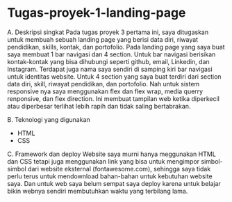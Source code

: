 # Tugas-proyek-1-landing-page
A. Deskripsi singkat
  Pada tugas proyek 3 pertama ini, saya ditugaskan untuk membuah sebuah landing page yang berisi data diri, riwayat pendidikan, skills, kontak, dan portofolio. Pada landing page yang saya buat saya membuat 1 bar navigasi dan 4 section. Untuk bar navigasi berisikan kontak-kontak yang bisa dihubungi seperti github, email, Linkedin, dan Instagram. Terdapat juga nama saya sendiri di samping kiri bar navigasi untuk identitas website. Untuk 4 section yang saya buat terdiri dari section data diri, skill, riwayat pendidikan, dan portofolio. Nah untuk sistem responsive nya saya menggunakan flex dan flex wrap, media querry renponsive, dan flex direction. Ini membuat tampilan web ketika diperkecil atau diperbesar terlihat lebih rapih dan tidak saling bertabrakan.

B. Teknologi yang digunakan
  - HTML
  - CSS
    
C. Framework dan deploy
  Website saya murni hanya meggunakan HTML dan CSS tetapi juga menggunakan link yang bisa untuk mengimpor simbol-simbol dari website eksternal (fontawesome.com), sehingga saya tidak perlu terus untuk mendownload bahan-bahan untuk kebutuhan website saya. Dan untuk web saya belum sempat saya deploy karena untuk belajar bikin webnya sendiri membutuhkan waktu yang terbilang lama.
